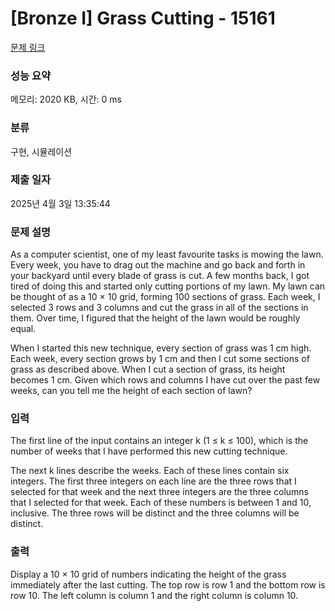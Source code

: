 # [Bronze I] Grass Cutting - 15161 

[문제 링크](https://www.acmicpc.net/problem/15161) 

### 성능 요약

메모리: 2020 KB, 시간: 0 ms

### 분류

구현, 시뮬레이션

### 제출 일자

2025년 4월 3일 13:35:44

### 문제 설명

<p>As a computer scientist, one of my least favourite tasks is mowing the lawn. Every week, you have to drag out the machine and go back and forth in your backyard until every blade of grass is cut. A few months back, I got tired of doing this and started only cutting portions of my lawn. My lawn can be thought of as a 10 × 10 grid, forming 100 sections of grass. Each week, I selected 3 rows and 3 columns and cut the grass in all of the sections in them. Over time, I figured that the height of the lawn would be roughly equal.</p>

<p>When I started this new technique, every section of grass was 1 cm high. Each week, every section grows by 1 cm and then I cut some sections of grass as described above. When I cut a section of grass, its height becomes 1 cm. Given which rows and columns I have cut over the past few weeks, can you tell me the height of each section of lawn?</p>

### 입력 

 <p>The first line of the input contains an integer k (1 ≤ k ≤ 100), which is the number of weeks that I have performed this new cutting technique.</p>

<p>The next k lines describe the weeks. Each of these lines contain six integers. The first three integers on each line are the three rows that I selected for that week and the next three integers are the three columns that I selected for that week. Each of these numbers is between 1 and 10, inclusive. The three rows will be distinct and the three columns will be distinct.</p>

### 출력 

 <p>Display a 10 × 10 grid of numbers indicating the height of the grass immediately after the last cutting. The top row is row 1 and the bottom row is row 10. The left column is column 1 and the right column is column 10.</p>

